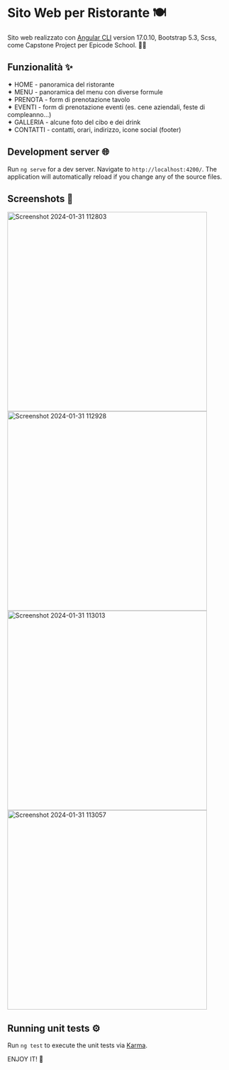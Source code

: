 # Sito Web per Ristorante 🍽‍️

Sito web realizzato con [Angular CLI](https://github.com/angular/angular-cli) version 17.0.10, Bootstrap 5.3, Scss, come Capstone Project per Epicode School. 👨‍💻

## Funzionalità ✨

✦ HOME - panoramica del ristorante  
✦ MENU - panoramica del menu con diverse formule  
✦ PRENOTA - form di prenotazione tavolo  
✦ EVENTI - form di prenotazione eventi (es. cene aziendali, feste di compleanno...)  
✦ GALLERIA - alcune foto del cibo e dei drink  
✦ CONTATTI - contatti, orari, indirizzo, icone social (footer)

## Development server 🌐

Run `ng serve` for a dev server. Navigate to `http://localhost:4200/`. The application will automatically reload if you change any of the source files.

## Screenshots 📸
<img width="450" alt="Screenshot 2024-01-31 112803" src="https://github.com/Deli-97/Capstone-Project/assets/140197572/7324d748-eaf9-46d1-9709-2253586bd278">
<img width="450" alt="Screenshot 2024-01-31 112928" src="https://github.com/Deli-97/Capstone-Project/assets/140197572/10194845-0fd8-496b-ae82-97420f421d2c">
<img width="450" alt="Screenshot 2024-01-31 113013" src="https://github.com/Deli-97/Capstone-Project/assets/140197572/b5f18364-4c96-4c20-afd6-f67436c08dfa">
<img width="450" alt="Screenshot 2024-01-31 113057" src="https://github.com/Deli-97/Capstone-Project/assets/140197572/c039747f-7b50-4371-af8c-e5c81a90e6d7">


## Running unit tests ⚙

Run `ng test` to execute the unit tests via [Karma](https://karma-runner.github.io).


ENJOY IT! 🚀

